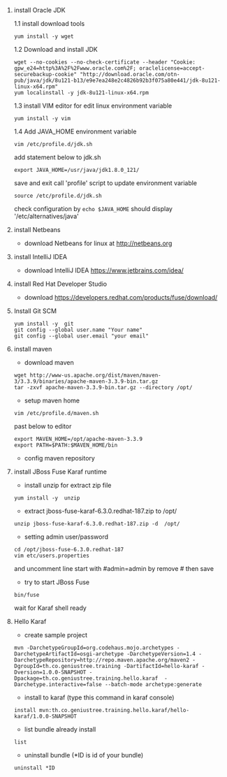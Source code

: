 1. install Oracle JDK

    1.1 install download tools
    ```shell
    yum install -y wget
    ```
        
    1.2 Download and install JDK
    
    ```shell
    wget --no-cookies --no-check-certificate --header "Cookie: gpw_e24=http%3A%2F%2Fwww.oracle.com%2F; oraclelicense=accept-securebackup-cookie" "http://download.oracle.com/otn-pub/java/jdk/8u121-b13/e9e7ea248e2c4826b92b3f075a80e441/jdk-8u121-linux-x64.rpm"
    yum localinstall -y jdk-8u121-linux-x64.rpm
    ```
    1.3 install VIM editor for edit linux environment variable
    
    ```shell
    yum install -y vim
    ```
    1.4 Add JAVA_HOME environment variable
    ```shell
    vim /etc/profile.d/jdk.sh
    ```
    add statement below to jdk.sh
    ```shell
    export JAVA_HOME=/usr/java/jdk1.8.0_121/
    ```
    save and exit
    call 'profile' script to update environment variable
    ```shell
    source /etc/profile.d/jdk.sh
    ```
    check configuration by ```echo $JAVA_HOME``` should display '/etc/alternatives/java'
    
2. install Netbeans
    * download Netbeans for linux at http://netbeans.org
3. install IntelliJ IDEA
    * download IntelliJ IDEA https://www.jetbrains.com/idea/
4. install Red Hat Developer Studio
    * download https://developers.redhat.com/products/fuse/download/
5. Install Git SCM
   ```shell
   yum install -y  git
   git config --global user.name "Your name"
   git config --global user.email "your email"
   ```
6. install maven 
    * download maven 
    ```
    wget http://www-us.apache.org/dist/maven/maven-3/3.3.9/binaries/apache-maven-3.3.9-bin.tar.gz
    tar -zxvf apache-maven-3.3.9-bin.tar.gz --directory /opt/
    ```
    * setup maven home
    ```
    vim /etc/profile.d/maven.sh
    ```
    past below to editor
    ```
    export MAVEN_HOME=/opt/apache-maven-3.3.9
    export PATH=$PATH:$MAVEN_HOME/bin
    ```
    * config maven repository
7. install JBoss Fuse Karaf runtime
    * install unzip for extract zip file
    ```shell
    yum install -y  unzip
    ```
    * extract jboss-fuse-karaf-6.3.0.redhat-187.zip to  /opt/
    ```shell
    unzip jboss-fuse-karaf-6.3.0.redhat-187.zip -d  /opt/
    ```
    * setting admin user/password
    ```shell
    cd /opt/jboss-fuse-6.3.0.redhat-187
    vim etc/users.properties
    ```
    and uncomment line start with #admin=admin by remove # then save
    * try to start JBoss Fuse
    ```shell
    bin/fuse
    ```
    wait for Karaf shell ready
8.  Hello Karaf 
    * create sample project 
    ```shell
    mvn -DarchetypeGroupId=org.codehaus.mojo.archetypes -DarchetypeArtifactId=osgi-archetype -DarchetypeVersion=1.4 -DarchetypeRepository=http://repo.maven.apache.org/maven2 -DgroupId=th.co.geniustree.training -DartifactId=hello-karaf -Dversion=1.0.0-SNAPSHOT -Dpackage=th.co.geniustree.training.hello.karaf  -Darchetype.interactive=false --batch-mode archetype:generate
    ```
    * install to karaf (type this command in karaf console)
    ```shell
    install mvn:th.co.geniustree.training.hello.karaf/hello-karaf/1.0.0-SNAPSHOT
    ```
    * list bundle already install
    ```shell
    list
    ```
    * uninstall bundle (*ID is id of your bundle)
    ```shell
    uninstall *ID
    ```